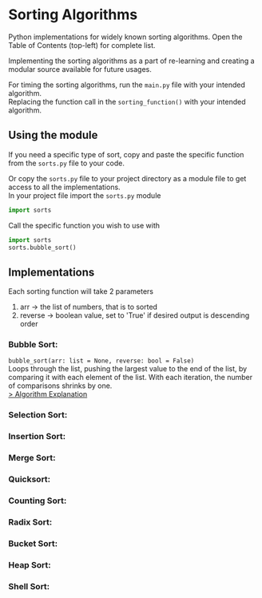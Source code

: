 # Sorting Algorithms

Python implementations for widely known sorting algorithms.
Open the Table of Contents (top-left) for complete list.

Implementing the sorting algorithms as a part of re-learning and creating a modular source available for future usages.

For timing the sorting algorithms, run the `main.py` file with your intended algorithm.\
Replacing the function call in the `sorting_function()` with your intended algorithm.

## Using the module

If you need a specific type of sort, copy and paste the specific function from the `sorts.py` file to your code.

Or copy the `sorts.py` file to your project directory as a module file to get access to all the implementations.\
In your project file import the `sorts.py` module
```python
import sorts
```
Call the specific function you wish to use with

```python
import sorts
sorts.bubble_sort()
```

## Implementations

Each sorting function will take 2 parameters
1. arr -> the list of numbers, that is to sorted
2. reverse -> boolean value, set to 'True' if desired output is descending order

### Bubble Sort:
`bubble_sort(arr: list = None, reverse: bool = False)`\
Loops through the list, pushing the largest value to the end of the list, by comparing it with each element of the list.
With each iteration, the number of comparisons shrinks by one.\
[> Algorithm Explanation](/Bubble%20Sort)

### Selection Sort:

### Insertion Sort:

### Merge Sort:

### Quicksort:

### Counting Sort:

### Radix Sort:

### Bucket Sort:

### Heap Sort:

### Shell Sort:

